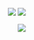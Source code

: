 <p align="right" >
  <a href="https://www.npmjs.com/package/@otmozorok/wc"><img src="https://img.shields.io/npm/v/@otmozorok/wc.svg?style=flat" /></a>
  <a href="https://github.com/otmozorok/ui/blob/main/LICENSE.md"><img src="https://img.shields.io/badge/license-MIT-blue.svg" /></a>
</p>

<img align="right" src="https://media0.giphy.com/media/v1.Y2lkPTc5MGI3NjExemt5b29xcGU2MDdxd2VjNDBlOGV0ZWd2anBpZTg2bmVuZHh6OHFzayZlcD12MV9pbnRlcm5hbF9naWZfYnlfaWQmY3Q9cw/l0IyaxKjZqenpMIQ8/giphy.gif" />
